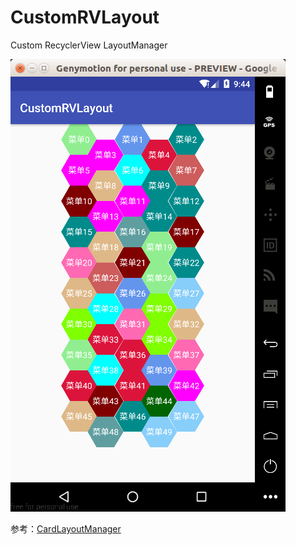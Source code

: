 # CustomRVLayout
Custom RecyclerView LayoutManager

![](/preview/CustomRVLayout.png)

参考：[CardLayoutManager](https://github.com/qibin0506/CardLayoutManager)
